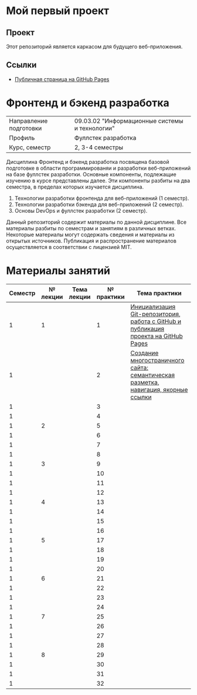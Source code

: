 # Мой первый проект

## Проект
Этот репозиторий является каркасом для будущего веб-приложения.

## Ссылки
- [Публичная страница на GitHub Pages](https://hasdhwhf21.github.io/First_project/src)

# Фронтенд и бэкенд разработка
|||
|---|---|
|Направление подготовки|09.03.02 "Информационные системы и технологии"|
|Профиль|Фуллстек разработка|
|Курс, семестр|2, 3-4 семестры|

Дисциплина Фронтенд и бэкенд разработка посвящена базовой подготовке в области программированяи и разработки веб-приложений на базе фуллстек разработки. Основные компоненты, подлежащие изучению в курсе представлены далее. Эти компоненты разбиты на два семестра, в пределах которых изучается дисциплина. 
1. Технологии разработки фронтенда для веб-приложений (1 семестр).
2. Технологии разработки бэкенда для веб-приложений (2 семестр).
3. Основы DevOps и фуллстек разработки (2 семестр).

Данный репозиторий содержит материалы по данной дисциплине. Все материалы разбиты по семестрам и занятиям в различных ветках. Некоторые материалы могут содержать сведения и материалы из открытых источников. Публикация и распространение материалов осуществляется в соответствии с лицензией MIT.

# Материалы занятий

|Семестр|№ лекции|Тема лекции|№ практики|Тема практики|
|---|---|---|---|---|
|1|1||1|[Инициализация Git-репозитория, работа с GitHub и публикация проекта на GitHub Pages](https://github.com/astafiev-rustam/frontend-and-backend-development/tree/Practice-1-1)|
|1|||2|[Создание многостраничного сайта: семантическая разметка, навигация, якорные ссылки](https://github.com/astafiev-rustam/frontend-and-backend-development/tree/Practice-1-2)|
|1|||3|[](https://github.com/astafiev-rustam/frontend-and-backend-development/tree/Practice-1-3)|
|1|||4|[](https://github.com/astafiev-rustam/frontend-and-backend-development/tree/Practice-1-4)|
|1|2||5|[](https://github.com/astafiev-rustam/frontend-and-backend-development/tree/Practice-1-5)|
|1|||6|[](https://github.com/astafiev-rustam/frontend-and-backend-development/tree/Practice-1-6)|
|1|||7|[](https://github.com/astafiev-rustam/frontend-and-backend-development/tree/Practice-1-7)|
|1|||8|[](https://github.com/astafiev-rustam/frontend-and-backend-development/tree/Practice-1-8)|
|1|3||9|[](https://github.com/astafiev-rustam/frontend-and-backend-development/tree/Practice-1-9)|
|1|||10|[](https://github.com/astafiev-rustam/frontend-and-backend-development/tree/Practice-1-10)|
|1|||11|[](https://github.com/astafiev-rustam/frontend-and-backend-development/tree/Practice-1-11)|
|1|||12|[](https://github.com/astafiev-rustam/frontend-and-backend-development/tree/Practice-1-12)|
|1|4||13|[](https://github.com/astafiev-rustam/frontend-and-backend-development/tree/Practice-1-13)|
|1|||14|[](https://github.com/astafiev-rustam/frontend-and-backend-development/tree/Practice-1-14)|
|1|||15|[](https://github.com/astafiev-rustam/frontend-and-backend-development/tree/Practice-1-15)|
|1|||16|[](https://github.com/astafiev-rustam/frontend-and-backend-development/tree/Practice-1-16)|
|1|5||17|[](https://github.com/astafiev-rustam/frontend-and-backend-development/tree/Practice-1-17)|
|1|||18|[](https://github.com/astafiev-rustam/frontend-and-backend-development/tree/Practice-1-18)|
|1|||19|[](https://github.com/astafiev-rustam/frontend-and-backend-development/tree/Practice-1-19)|
|1|||20|[](https://github.com/astafiev-rustam/frontend-and-backend-development/tree/Practice-1-20)|
|1|6||21|[](https://github.com/astafiev-rustam/frontend-and-backend-development/tree/Practice-1-21)|
|1|||22|[](https://github.com/astafiev-rustam/frontend-and-backend-development/tree/Practice-1-22)|
|1|||23|[](https://github.com/astafiev-rustam/frontend-and-backend-development/tree/Practice-1-23)|
|1|||24|[](https://github.com/astafiev-rustam/frontend-and-backend-development/tree/Practice-1-24)|
|1|7||25|[](https://github.com/astafiev-rustam/frontend-and-backend-development/tree/Practice-1-25)|
|1|||26|[](https://github.com/astafiev-rustam/frontend-and-backend-development/tree/Practice-1-26)|
|1|||27|[](https://github.com/astafiev-rustam/frontend-and-backend-development/tree/Practice-1-27)|
|1|||28|[](https://github.com/astafiev-rustam/frontend-and-backend-development/tree/Practice-1-28)|
|1|8||29|[](https://github.com/astafiev-rustam/frontend-and-backend-development/tree/Practice-1-29)|
|1|||30|[](https://github.com/astafiev-rustam/frontend-and-backend-development/tree/Practice-1-30)|
|1|||31|[](https://github.com/astafiev-rustam/frontend-and-backend-development/tree/Practice-1-31)|
|1|||32|[](https://github.com/astafiev-rustam/frontend-and-backend-development/tree/Practice-1-32)|
